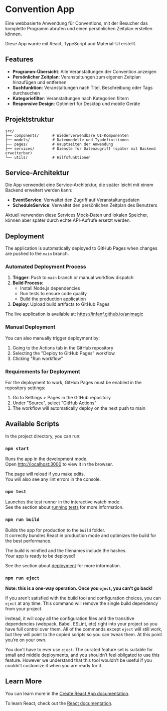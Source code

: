 # Convention App

Eine webbasierte Anwendung für Conventions, mit der Besucher das komplette Programm abrufen und einen persönlichen Zeitplan erstellen können.

Diese App wurde mit React, TypeScript und Material-UI erstellt.

## Features

- **Programm-Übersicht**: Alle Veranstaltungen der Convention anzeigen
- **Persönlicher Zeitplan**: Veranstaltungen zum eigenen Zeitplan hinzufügen und entfernen
- **Suchfunktion**: Veranstaltungen nach Titel, Beschreibung oder Tags durchsuchen
- **Kategoriefilter**: Veranstaltungen nach Kategorien filtern
- **Responsive Design**: Optimiert für Desktop und mobile Geräte

## Projektstruktur

```
src/
├── components/      # Wiederverwendbare UI-Komponenten
├── models/          # Datenmodelle und Typdefinitionen
├── pages/           # Hauptseiten der Anwendung
├── services/        # Dienste für Datenzugriff (später mit Backend erweiterbar)
└── utils/           # Hilfsfunktionen
```

## Service-Architektur

Die App verwendet eine Service-Architektur, die später leicht mit einem Backend erweitert werden kann:

- **EventService**: Verwaltet den Zugriff auf Veranstaltungsdaten
- **ScheduleService**: Verwaltet den persönlichen Zeitplan des Benutzers

Aktuell verwenden diese Services Mock-Daten und lokalen Speicher, können aber später durch echte API-Aufrufe ersetzt werden.

## Deployment

The application is automatically deployed to GitHub Pages when changes are pushed to the `main` branch.

### Automated Deployment Process

1. **Trigger**: Push to `main` branch or manual workflow dispatch
2. **Build Process**:
   - Install Node.js dependencies
   - Run tests to ensure code quality
   - Build the production application
3. **Deploy**: Upload build artifacts to GitHub Pages

The live application is available at: https://infanf.github.io/animagic

### Manual Deployment

You can also manually trigger deployment by:
1. Going to the Actions tab in the GitHub repository
2. Selecting the "Deploy to GitHub Pages" workflow
3. Clicking "Run workflow"

### Requirements for Deployment

For the deployment to work, GitHub Pages must be enabled in the repository settings:
1. Go to Settings > Pages in the GitHub repository
2. Under "Source", select "GitHub Actions"
3. The workflow will automatically deploy on the next push to main

## Available Scripts

In the project directory, you can run:

### `npm start`

Runs the app in the development mode.\
Open [http://localhost:3000](http://localhost:3000) to view it in the browser.

The page will reload if you make edits.\
You will also see any lint errors in the console.

### `npm test`

Launches the test runner in the interactive watch mode.\
See the section about [running tests](https://facebook.github.io/create-react-app/docs/running-tests) for more information.

### `npm run build`

Builds the app for production to the `build` folder.\
It correctly bundles React in production mode and optimizes the build for the best performance.

The build is minified and the filenames include the hashes.\
Your app is ready to be deployed!

See the section about [deployment](https://facebook.github.io/create-react-app/docs/deployment) for more information.

### `npm run eject`

**Note: this is a one-way operation. Once you `eject`, you can’t go back!**

If you aren’t satisfied with the build tool and configuration choices, you can `eject` at any time. This command will remove the single build dependency from your project.

Instead, it will copy all the configuration files and the transitive dependencies (webpack, Babel, ESLint, etc) right into your project so you have full control over them. All of the commands except `eject` will still work, but they will point to the copied scripts so you can tweak them. At this point you’re on your own.

You don’t have to ever use `eject`. The curated feature set is suitable for small and middle deployments, and you shouldn’t feel obligated to use this feature. However we understand that this tool wouldn’t be useful if you couldn’t customize it when you are ready for it.

## Learn More

You can learn more in the [Create React App documentation](https://facebook.github.io/create-react-app/docs/getting-started).

To learn React, check out the [React documentation](https://reactjs.org/).

